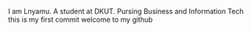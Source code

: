 I am Lnyamu. A student at DKUT.
Pursing Business and Information Tech
this is my first commit
welcome to my github
